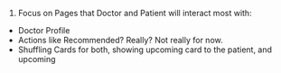 <!-- 

This is a file that defines what I'll do to make the lines of code ticking, and the wheels of development turning:

-->

1. Focus on Pages that Doctor and Patient will interact most with:
- Doctor Profile
- Actions like Recommended? Really? Not really for now.
- Shuffling Cards for both, showing upcoming card to the patient, and upcoming 

<!-- 2. The role of E-Triage is to get out of Outpatient Care. -->